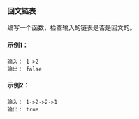 ### 回文链表

编写一个函数，检查输入的链表是否是回文的。

#### 示例1：
```
输入： 1->2
输出： false 
```

#### 示例2：
```
输入： 1->2->2->1
输出： true
```